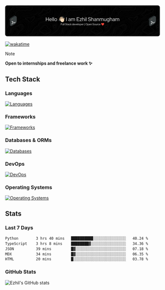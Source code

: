 ![Header](./.github/workflows/header.png)

[![wakatime](https://wakatime.com/badge/user/e780b5d2-6a76-4fde-a594-4ff159327ad3.svg)](https://wakatime.com/@e780b5d2-6a76-4fde-a594-4ff159327ad3)

> [!NOTE]  
> **Open to internships and freelance work ✨**

## Tech Stack

### Languages

[![Languages](https://skillicons.dev/icons?i=python,java,kotlin,javascript,typescript,php&theme=dark)](https://skillicons.dev)

### Frameworks

[![Frameworks](https://skillicons.dev/icons?i=react,next,tailwind,express,flask,jquery,bootstrap&theme=dark)](https://skillicons.dev)

### Databases & ORMs

[![Databases](https://skillicons.dev/icons?i=mysql,postgres,mongodb,prisma&theme=dark)](https://skillicons.dev)

### DevOps

[![DevOps](https://skillicons.dev/icons?i=aws,azure,gcp,cloudflare,vercel,docker,git,github,githubactions,nginx&theme=dark)](https://skillicons.dev)

### Operating Systems

[![Operating Systems](https://skillicons.dev/icons?i=windows,ubuntu&theme=dark)](https://skillicons.dev)

## Stats

### Last 7 Days

<!--START_SECTION:waka-->

```txt
Python        3 hrs 40 mins   ██████████░░░░░░░░░░░░░░░   40.24 %
TypeScript    3 hrs 8 mins    ████████▓░░░░░░░░░░░░░░░░   34.36 %
JSON          39 mins         █▓░░░░░░░░░░░░░░░░░░░░░░░   07.18 %
MDX           34 mins         █▓░░░░░░░░░░░░░░░░░░░░░░░   06.35 %
HTML          20 mins         █░░░░░░░░░░░░░░░░░░░░░░░░   03.78 %
```

<!--END_SECTION:waka-->

### GitHub Stats

![Ezhil's GitHub stats](https://github-readme-stats.vercel.app/api?username=ezhil56x&theme=dark&show_icons=true)
